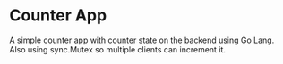 # Counter App

A simple counter app with counter state on the backend using Go Lang.
Also using sync.Mutex so multiple clients can increment it.
